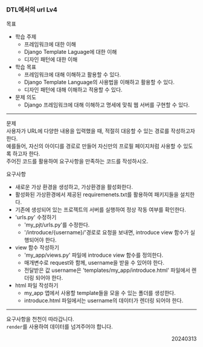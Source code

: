 ### DTL에서의 url Lv4
목표  
  - 학습 주제
    - 프레임워크에 대한 이해
    - Django Template Laguage에 대한 이해
    - 디자인 패턴에 대한 이해
  - 학습 목표
    - 프레임워크에 대해 이해하고 활용할 수 있다.
    - Django Template Language의 사용법을 이해하고 활용할 수 있다.
    - 디자인 패턴에 대해 이해하고 적용할 수 있다.
  - 문제 의도
    - Django 프레임워크에 대해 이해하고 명세에 맞춰 웹 서버를 구현할 수 있다.
---
문제  
사용자가 URL에 다양한 내용을 입력했을 때, 적절히 대응할 수 있는 경로를 작성하고자 한다.  
예를들어, 자신의 아이디를 경로로 만들어 자신만의 프로필 페이지처럼 사용할 수 있도록 하고자 한다.  
주어진 코드를 활용하여 요구사항을 만족하는 코드를 작성하시오.  

요구사항  
- 새로운 가상 환경을 생성하고, 가상환경을 활성화한다.
- 활성화된 가상환경에서 제공된 requiremenets.txt를 활용하여 패키지들을 설치한다.
- 기존에 생성되어 있는 프로젝트의 서버를 실행하여 정상 작동 여부를 확인한다.
- 'urls.py' 수정하기
  - 'my_pjt/urls.py'를 수정한다.
  - '/introduce/{username}/'경로로 요청을 보내면, introduce view 함수가 실행되어야 한다.
- view 함수 작성하기
  - 'my_app/views.py' 파일에 introduce view 함수를 정의한다.
  - 매개변수로 request와 함께, username을 받을 수 있어야 한다.
  - 전달받은 값 username은 'templates/my_app/introduce.html' 파일에서 렌더링 되어야 한다.
- html 파일 작성하기
  - my_app 앱에서 사용할 template들을 모을 수 있는 폴더를 생성한다.
  - introduce.html 파일에서는 username의 데이터가 렌더링 되어야 한다.
---
요구사항을 천천이 따라갑니다.  
`render`를 사용하여 데이터를 넘겨주어야 합니다.
<div style="text-align: right">20240313</div>